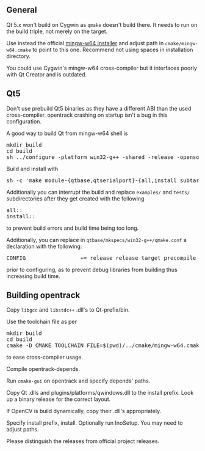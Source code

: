 ## General

Qt 5.x won't build on Cygwin as <code>qmake</code> doesn't build there. It needs to run on the build triple, not merely on the target.

Use instead the official [mingw-w64 installer](https://sourceforge.net/projects/mingw-w64/) and adjust path in `cmake/mingw-w64.cmake` to point to this one. Recommend not using spaces in installation directory.

You could use Cygwin's mingw-w64 cross-compiler but it interfaces poorly with Qt Creator and is outdated.

## Qt5

Don't use prebuild Qt5 binaries as they have a different ABI than the used cross-compiler. opentrack crashing on startup isn't a bug in this configuration.

A good way to build Qt from mingw-w64 shell is
<pre>
mkdir build
cd build
sh ../configure -platform win32-g++ -shared -release -opensource -confirm-license -prefix c:/wherever/qt-win32-5.whatnot -xplatform win32-g++
</pre>

Build and install with
<pre>
sh -c 'make module-{qtbase,qtserialport}-{all,install_subtargets}'
</pre>

Additionally you can interrupt the build and replace `examples/` and `tests/` subdirectories after they get created with the following
<pre>
all::
install::
</pre>
to prevent build errors and build time being too long.

Additionally, you can replace in `qtbase/mkspecs/win32-g++/qmake.conf` a declaration with the following:

<pre>
CONFIG                 += release release_target precompile_header
</pre>

prior to configuring, as to prevent debug libraries from building thus increasing build time.

## Building opentrack

Copy `libgcc` and `libstdc++` .dll's to Qt-prefix/bin.

Use the toolchain file as per
<pre>
mkdir build
cd build
cmake -D CMAKE_TOOLCHAIN_FILE=$(pwd)/../cmake/mingw-w64.cmake ..
</pre>

to ease cross-compiler usage.

Compile opentrack-depends.

Run `cmake-gui` on opentrack and specify depends' paths.

Copy Qt .dlls and plugins/platforms/qwindows.dll to the install prefix. Look up a binary release for the correct layout.

If OpenCV is build dynamically, copy their .dll's appropriately.

Specify install prefix, install. Optionally run InoSetup. You may need to adjust paths.

Please distinguish the releases from official project releases.
